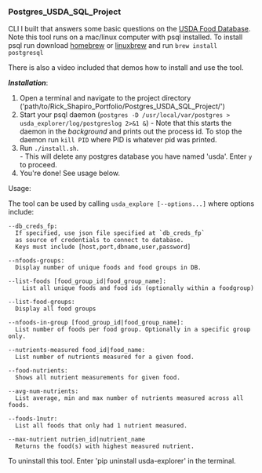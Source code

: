 ### Postgres_USDA_SQL_Project

CLI I built that answers some basic questions on the
[USDA Food Database](https://github.com/vrajmohan/pgsql-sample-data).
Note this tool runs on a mac/linux computer with psql installed. To install
psql run download [homebrew](https://brew.sh/) or [linuxbrew](http://linuxbrew.sh/)
and run `brew install postgresql`

There is also a video included that demos how to install and use the tool.

___Installation___:

  1. Open a terminal and navigate to the project directory ('path/to/Rick_Shapiro_Portfolio/Postgres_USDA_SQL_Project/')
  2. Start your psql daemon (`postgres -D /usr/local/var/postgres > usda_explorer/log/postgreslog 2>&1 &`)
    - Note that this starts the daemon in the _background_ and prints out the process id.
      To stop the daemon run `kill PID` where PID is whatever pid was printed.
  3. Run `./install.sh`.  
    - This will delete any postgres database you have named 'usda'. Enter `y` to proceed.
  4. You're done! See usage below.


Usage:

The tool can be used by calling `usda_explore [--options...]` where options include:

    --db_creds_fp:
      If specified, use json file specified at `db_creds_fp`
      as source of credentials to connect to database.
      Keys must include [host,port,dbname,user,password]

    --nfoods-groups:
      Display number of unique foods and food groups in DB.

    --list-foods [food_group_id|food_group_name]:
        List all unique foods and food ids (optionally within a foodgroup)

    --list-food-groups:
      Display all food groups

    --nfoods-in-group [food_group_id|food_group_name]:
      List number of foods per food group. Optionally in a specific group only.

    --nutrients-measured food_id|food_name:
      List number of nutrients measured for a given food.

    --food-nutrients:
      Shows all nutrient measurements for given food.

    --avg-num-nutrients:
      List average, min and max number of nutrients measured across all foods.

    --foods-1nutr:
      List all foods that only had 1 nutrient measured.

    --max-nutrient nutrien_id|nutrient_name
      Returns the food(s) with highest measured nutrient.

To uninstall this tool. Enter 'pip uninstall usda-explorer' in the terminal.
